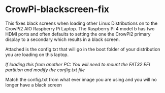 # CrowPi-blackscreen-fix

This fixes black screens when loading other Linux Distributions on to the CrowPi2 AIO Raspberry Pi Laptop. The Raspberry Pi 4 model b has two HDMI ports and often defaults to setting the one the CrowPi2 primary display to a secondary which results in a black screen. 

Attached is the config.txt that will go in the boot folder of your distribution you are loading on this laptop. 

_If loading this from another PC: You will need to mount the FAT32 EFI partition and modify the config.txt file_

Match the config.txt from what ever image you are using and you will no longer have a black screen
